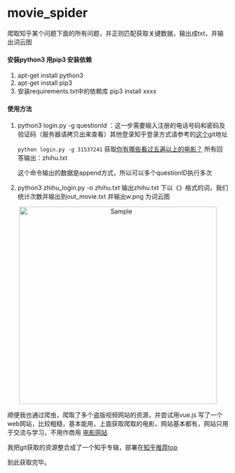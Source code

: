# movie_spider
爬取知乎某个问题下面的所有问题，并正则匹配获取关键数据，输出成txt，并输出词云图

#### 安装python3 用pip3 安装依赖

1.  apt-get install python3
2. apt-get install pip3
3. 安装requirements.txt中的依赖库 pip3 install xxxx

#### 使用方法

1. python3 login.py -g questionId ：这一步需要输入注册的电话号码和密码及验证码（服务器请拷贝出来查看）其他登录知乎登录方式请参考的[这个](https://github.com/zkqiang/Zhihu-Login)git地址

   `python login.py -g 31537241` 获取[你有哪些看过五遍以上的电影？](https://www.zhihu.com/question/31537241) 所有回答输出：zhihu.txt

   这个命令输出的数据是append方式，所以可以多个questionID执行多次

2. python3 zhihu_login.py -o zhihu.txt   输出zhihu.txt 下以《》格式的词，我们统计次数并输出到out_movie.txt 并输出w.png 为词云图


<p align="center">
	<img src="https://github.com/linuxvae/movie_spider/blob/master/w.png?raw=true" alt="Sample"  width="450" height="450">
	<p align="center">
	</p>


顺便我也通过爬虫，爬取了多个盗版视频网站的资源，并尝试用vue.js 写了一个web网站，比较粗糙，基本能用，上面获取爬取的电影，网站基本都有，网站只用于交流与学习，不用作商用 [电影网站](http://kanqiu.xyz/#/pc_movielist?id=1&type=0&flag=0&year=%E5%85%A8%E9%83%A8&flagtype=%E5%85%A8%E9%83%A8)

我把git获取的资源整合成了一个知乎专辑，部署在[知乎推荐top](http://kanqiu.xyz/#/pc_movielist?id=1&type=0&flag=3&year=%E5%85%A8%E9%83%A8&flagtype=%E5%85%A8%E9%83%A8)

到此获取完毕。
